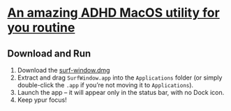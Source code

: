# [An amazing ADHD MacOS utility for you routine](https://mikhailov-al.medium.com/an-amazing-adhd-macos-app-for-you-routine-be79eaf3c89e)

## Download and Run

1. Download the [surf-window.dmg](https://github.com/MikhailovAl/surf-window-macos/releases/download/v1.1/surf-window.dmg)
2. Extract and drag `SurfWindow.app` into the `Applications` folder (or simply double-click the `.app` if you’re not moving it to `Applications`).
3. Launch the app – it will appear only in the status bar, with no Dock icon.
4. Keep ypur focus!

